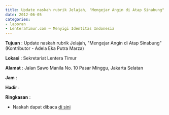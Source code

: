 ```yaml
---
title: Update naskah rubrik Jelajah, "Mengejar Angin di Atap Sinabung" (Kontributor - Adela Eka Putra Marza)
date: 2012-06-05
categories:
- laporan
- LenteraTimur.com – Menyigi Identitas Indonesia
---
```


**Tujuan** : Update naskah rubrik Jelajah, "Mengejar Angin di Atap Sinabung" (Kontributor - Adela Eka Putra Marza)

**Lokasi** : Sekretariat Lentera Timur 

**Alamat** : Jalan Sawo Manila No. 10 Pasar Minggu, Jakarta Selatan

**Jam** : 

**Hadir** :  


**Ringkasan** : 
* Naskah dapat dibaca [di sini](http://www.lenteratimur.com/2012/06/mengejar-angin-di-atap-sinabung/)
